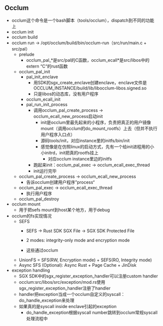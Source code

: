 ## Occlum

- occlum这个命令是一个bash脚本（tools/occlum），dispatch到不同的功能上
- occlum init
- occlum build
- occlum run -> /opt/occlum/build/bin/occlum-run（src/run/main.c + src/pal）
  - prelude
    - occlum_pal_\*是src/pal的C函数，occlum_ecall\*是src/libos中的extern “C“的rust函数
  - occlum_pal_init
    - pal_init_enclave
      - 用SDK的sgx_create_enclave创建enclave，enclave文件是OCCLUM_INSTANCE/build/lib/libocclum-libos.signed.so
      - 只是libos的动态库，没有用户程序
    - occlum_ecall_init
    - pal_run_init_process
      - 调用occlum_pal_create_process -> occlum_ecall_new_process启动init
        - init是occlum里最先起来的小程序，负责把真正的用户镜像mount（调用occlum的do_mount_rootfs）上去（但并不执行用户程序入口点）
        - 源码tools/init，对应instance里的initfs/bin/init
        - 感觉像是在仿照linux的启动方式，先有一个给init进程用的小小initrd，init把真的rootfs挂上
          - 对应occlum instance里边的initfs
      - 跑起来init：occlum_pal_exec -> occlum_ecall_exec_thread
      - init运行完毕
  - occlum_pal_create_process -> occlum_ecall_new_process
    - 告诉occlum创建用户程序”process“
  - occlum_pal_exec -> occlum_ecall_exec_thread
    - 执行用户程序
  - occlum_pal_destroy
- occlum mount
  - 用于把sefs mount到host某个地方，用于debug
- occlum的fs实现情况
  - SEFS
    - SEFS -> Rust SDK SGX File -> SGX SDK Protected File

    - 2 modes: integrity-only mode and encryption mode

    - 这些通过occlum
  - UnionFS = SFS(RW, Encryption mode) + SEFS(RO, Integrity mode)
  - Async SFS (Optional): Async Rust + Page Cache + JinDisk
- exception handling
  - SGX SDK中的sgx_register_exception_handler可以注册custom handler
  - occlum:src/libos/src/exception/mod.rs使用sgx_register_exception_handler注册了handler
  - handler把exception当成一个occlum自定义的syscall：do_handle_exception来处理
  - 如果真的是syscall inside enclave引起的exception
    - do_handle_exception根据syscall number跳转到occlum常规syscall处理流程中